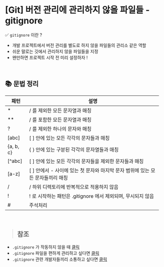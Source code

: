 # [Git] 버전 관리에 관리하지 않을 파일들 - gitignore

✅ `gitignore` 이란 ?

- 개발 프로젝트에서 버전 관리를 별도로 하지 않을 파일들의 관리소 같은 역할
- 쉬운 말로는 깃에서 관리하지 않을 파일들을 지정
- 왠만하면 프로젝트 시작 전 미리 설정하자 !

<br />

## 📚 문법 정리

| 패턴      | 설명                                                                            |
| --------- | ------------------------------------------------------------------------------- |
| \*        | / 를 제외한 모든 문자열과 매칭                                                  |
| \*\*      | / 를 포함한 모든 문자열과 매칭                                                  |
| ?         | / 를 제외한 하나의 문자와 매칭                                                  |
| [abc]     | [ ] 안에 있는 모든 각각의 문자들과 매칭                                         |
| {a, b, c} | { } 안에 있는 구분된 각각의 문자열들과 매칭                                     |
| [^abc]    | [ ] 안에 있는 모든 각각의 문자들을 제외한 문자들과 매칭                         |
| [a-z]     | [ ] 안에서 - 사이에 있는 첫 문자와 마지막 문자 범위에 있는 모든 문자들끼리 매칭 |
| /         | / 하위 디렉토리에 반복적으로 적용하지 않음                                      |
| !         | ! 로 시작하는 패턴은 .gitignore 에서 제외되며, 무시되지 않음                    |
| #         | 주석처리                                                                        |

<br />

> ## 참조

- `.gitignore` 가 작동하지 않을 때 [클릭](https://jojoldu.tistory.com/307)
- `.gitignore` 파일을 편하게 관리하고 싶다면 [클릭](https://www.toptal.com/developers/gitignore/)
- `.gitignore` 관련 개발자들끼리 소통하고 싶다면 [클릭](https://github.com/github/gitignore)
